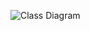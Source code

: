 ![Class Diagram](https://www.planttext.com/api/plantuml/png/UhzxlqDnIM9HIMbk3bToJc9niO9V-h4D3tVFpLIevb800bs5Z8UxUqCEhygpKWWkAShCIuSAbvG-t3qrqqeXCwy4AfAU-N3txCoGmslpCb3KAW3LX6GStfAN7fAPfw5ffL2Mdvd2LSi5jJ0uCoyZB1De0Tp6tCEBWyFGZ3WoyKXpNhhtuRs-G8Cm3N7FFBmm7yCKTtHJaZCUxbgQUsG2qANDkSYcm7rjKwEhYt0IcZZ25Yw7rBmKKA010000__y30000)
